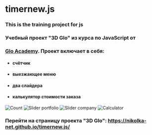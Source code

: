 # timernew.js
### This is the training project for js
### Учебный проект "3D Glo" из курса по JavaScript от
### [Glo Academy](https://vk.com/glo_academy). Проект включает в себя:
- #### счётчик
- #### выезжающее меню
- #### два слайдера
- #### калькулятор стоимости заказа
![Count](https://monosnap.com/image/EJp1FtwcXoPwcfahcxfJcQ1jUh2jU4)
![Slider portfolio](https://monosnap.com/image/pg3U2X11BAPiXo2dvGrxlN2aGP3GMH)
![Slider company](https://monosnap.com/image/DtiQJyVSqzBXzOa9QIjL9qO2RKGEAR)
![Calculator](https://monosnap.com/image/Xz358Vc7lGmz9AYKm71KrD8se9sf1R)

### Перейти на страницу проекта "3D Glo":  https://nikolka-net.github.io/timernew.js/
